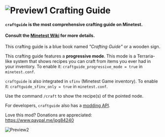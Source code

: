 # ![Preview1](http://i.imgur.com/fIPNYkb.png) Crafting Guide

#### `craftguide` is the most comprehensive crafting guide on Minetest.
#### Consult the [Minetest Wiki](http://wiki.minetest.net/Crafting_guide) for more details.

This crafting guide is a blue book named *"Crafting Guide"* or a wooden sign.

This crafting guide features a **progressive mode**.
This mode is a Terraria-like system that shows recipes you can craft
from items you ever had in your inventory. To enable it: `craftguide_progressive_mode = true` in `minetest.conf`.

`craftguide` is also integrated in `sfinv` (Minetest Game inventory). To enable it:
`craftguide_sfinv_only = true` in `minetest.conf`.

Use the command `/craft` to show the recipe(s) of the pointed node.

For developers, `craftguide` also has a [modding API](https://github.com/minetest-mods/craftguide/blob/master/API.md). 

Love this mod? Donations are appreciated: https://www.paypal.me/jpg84240


![Preview2](https://i.imgur.com/GVQvufb.png)
